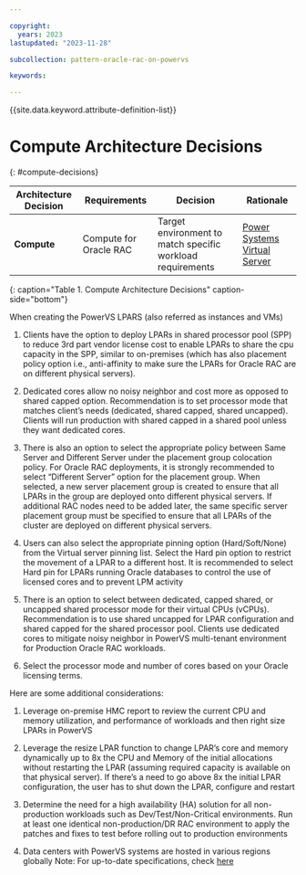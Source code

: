 ```yaml
---

copyright:
  years: 2023
lastupdated: "2023-11-28"

subcollection: pattern-oracle-rac-on-powervs

keywords:

---
```


{{site.data.keyword.attribute-definition-list}}

# Compute Architecture Decisions
{: #compute-decisions}

| **Architecture Decision**| **Requirements**| **Decision**| **Rationale**|
|--------------------------|------------------------------------------------------------|----------------------------------------------------------------------|-----------------------------------------|
| **Compute**  | Compute for Oracle RAC | Target environment to match specific workload requirements | [Power Systems Virtual Server](https://cloud.ibm.com/power/overview) | Hardware flexibility For production use |
{: caption="Table 1. Compute Architecture Decisions" caption-side="bottom"}

When creating the PowerVS LPARS (also referred as instances and VMs)

1.  Clients have the option to deploy LPARs in shared processor pool (SPP) to reduce 3rd part vendor license cost to enable LPARs to share the cpu capacity in the SPP, similar to on-premises (which has also placement policy option i.e., anti-affinity to make sure the LPARs for Oracle RAC are on different physical servers).

2.  Dedicated cores allow no noisy neighbor and cost more as opposed to shared capped option. Recommendation is to set processor mode that matches client’s needs (dedicated, shared capped, shared uncapped). Clients will run production with shared capped in a shared pool unless they want dedicated cores.

3.  There is also an option to select the appropriate policy between Same Server and Different Server under the placement group colocation policy. For Oracle RAC deployments, it is strongly recommended to select “Different Server” option for the placement group. When selected, a new server placement group is created to ensure that all LPARs in the group are deployed onto different physical servers. If additional RAC nodes need to be added later, the same specific server placement group must be specified to ensure that all LPARs of the cluster are deployed on different physical servers.

4.  Users can also select the appropriate pinning option (Hard/Soft/None) from the Virtual server pinning list. Select the Hard pin option to restrict the movement of a LPAR to a different host. It is recommended to select Hard pin for LPARs running Oracle databases to control the use of licensed cores and to prevent LPM activity

5.  There is an option to select between dedicated, capped shared, or uncapped shared processor mode for their virtual CPUs (vCPUs). Recommendation is to use shared uncapped for LPAR configuration and shared capped for the shared processor pool. Clients use dedicated cores to mitigate noisy neighbor in PowerVS multi-tenant environment for Production Oracle RAC workloads.

6.  Select the processor mode and number of cores based on your Oracle licensing terms.

Here are some additional considerations:

1.  Leverage on-premise HMC report to review the current CPU and memory utilization, and performance of workloads and then right size LPARs in PowerVS

2.  Leverage the resize LPAR function to change LPAR’s core and memory dynamically up to 8x the CPU and Memory of the initial allocations without restarting the LPAR (assuming required capacity is available on that physical server). If there’s a need to go above 8x the initial LPAR configuration, the user has to shut down the LPAR, configure and restart

3.  Determine the need for a high availability (HA) solution for all non-production workloads such as Dev/Test/Non-Critical environments. Run at least one identical non-production/DR RAC environment to apply the patches and fixes to test before rolling out to production environments

4.  Data centers with PowerVS systems are hosted in various regions globally
    Note: For up-to-date specifications, check [here](https://cloud.ibm.com/docs/power-iaas?topic=power-iaas-about-virtual-server)

